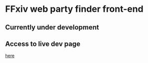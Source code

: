# FFxiv web party finder front-end

## Currently under development

## Access to live dev page

[here](https://web.sutora.org)
